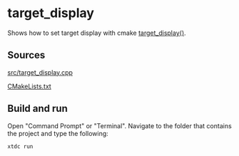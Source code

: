 # target_display

Shows how to set target display with cmake [target_display()](https://gammasoft71.github.io/xtd/reference_guides/latest/_c_make_commands.html#TargetDisplaySubSection).

## Sources

[src/target_display.cpp](src/target_display.cpp)

[CMakeLists.txt](CMakeLists.txt)

## Build and run

Open "Command Prompt" or "Terminal". Navigate to the folder that contains the project and type the following:

```shell
xtdc run
```
